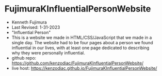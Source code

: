 # FujimuraKInfluentialPersonWebsite

- Kenneth Fujimura
- Last Revised: 1-31-2023
- "Influential Person"
- This is a website we made in HTML/CSS/JavaScript that we made in a single day. The website had to be four pages about a person we found influential in our lives, with at least one page dedicated to describing why they were personally influential.
- github repo: https://github.com/kenzodiac/FujimuraKInfluentialPersonWebsite/
- live host: https://kenzodiac.github.io/FujimuraKInfluentialPersonWebsite/
